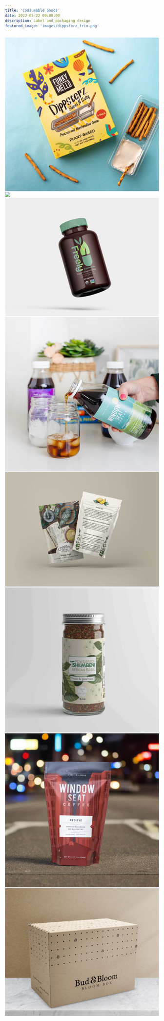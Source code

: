 ```yaml
---
title: 'Consumable Goods'
date: 2022-05-22 00:00:00
description: Label and packaging design
featured_image: 'images/dippsterz_trio.png'
---
```


<div class="gallery" data-columns="3">
	<img src="/images/dippsterz.png">
	<img src="/images/sine_serum.png">
	<img src="/images/freely-bottle.JPG">
     	<img src="/images/JoyRide_coldbrew.webp">
	<img src="/images/serene_sage.jpg">
	<img src="/images/basil.jpg">
	<img src="/images/RedEye.webp">
	<img src="/images/bud_bloom_box2.jpg">	

</div>
